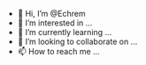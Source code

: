 - 👋 Hi, I’m @Echrem
- 👀 I’m interested in ...
- 🌱 I’m currently learning ...
- 💞️ I’m looking to collaborate on ...
- 📫 How to reach me ...

<!---
Echrem/Echrem is a ✨ special ✨ repository because its `README.md` (this file) appears on your GitHub profile.
You can click the Preview link to take a look at your changes.
--->
